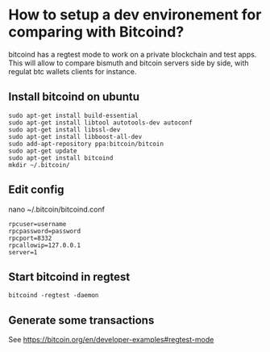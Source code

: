 # How to setup a dev environement for comparing with Bitcoind?

bitcoind has a regtest mode to work on a private blockchain and test apps.  
This will allow to compare bismuth and bitcoin servers side by side, with regulat btc wallets clients for instance.

## Install bitcoind on ubuntu

```
sudo apt-get install build-essential
sudo apt-get install libtool autotools-dev autoconf
sudo apt-get install libssl-dev
sudo apt-get install libboost-all-dev
sudo add-apt-repository ppa:bitcoin/bitcoin
sudo apt-get update
sudo apt-get install bitcoind
mkdir ~/.bitcoin/
```

## Edit config

nano ~/.bitcoin/bitcoind.conf

```
rpcuser=username
rpcpassword=password
rpcport=8332
rpcallowip=127.0.0.1
server=1
```

## Start bitcoind in regtest 

`bitcoind -regtest -daemon`

## Generate some transactions

See https://bitcoin.org/en/developer-examples#regtest-mode
